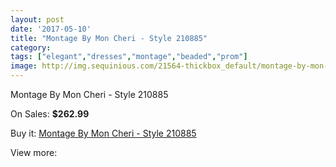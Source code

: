 ```yaml
---
layout: post
date: '2017-05-10'
title: "Montage By Mon Cheri - Style 210885"
category: 
tags: ["elegant","dresses","montage","beaded","prom"]
image: http://img.sequinious.com/21564-thickbox_default/montage-by-mon-cheri-style-210885.jpg
---
```

Montage By Mon Cheri - Style 210885

On Sales: **$262.99**
<a href="https://www.sequinious.com/9694-montage-by-mon-cheri-style-210885.html"><amp-img layout="responsive" width="600" height="600" src="//img.sequinious.com/21564-thickbox_default/montage-by-mon-cheri-style-210885.jpg" alt="Montage By Mon Cheri - Style 210885 0" /></a>

Buy it: [Montage By Mon Cheri - Style 210885](https://www.sequinious.com/9694-montage-by-mon-cheri-style-210885.html "Montage By Mon Cheri - Style 210885")

View more: [](https://www.sequinious.com/- "")
